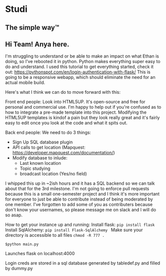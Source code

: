 # Studi
## The simple way™

## Hi Team! Anya here.

I'm struggling to understand or be able to make an impact on what Ethan is doing, so I've rebooted it in python.
Python makes everything super easy to do and understand. 
I used this tutorial to get everything started, check it out: https://pythonspot.com/en/login-authentication-with-flask/
This is going to be a responsive webapp, which should eliminate the need for an actual mobile build.

Here's what I think we can do to move forward with this:

Front end people: Look into HTML5UP. It's open-source and free for personal and commercial use. I'm happy to help out if you're confused as to how to integrate a pre-made template into this project. 
Modifying the HTML5UP templates is kindof a pain but they look really great and it's fairly easy to edit once you look at the code and what it spits out.

Back end people: We need to do 3 things:
- Sign Up SQL database plugin
- API calls to get location (Mapquest: https://developer.mapquest.com/documentation/)
- Modify database to inlude: 
  - Last known location
  - Topic studying
  - broadcast location (Yes/no field)

I whipped this up in ~2ish hours and it has a SQL backend so we can talk about that for the 3rd milestone.
I'm not going to enforce pull requests because this is a small one-semester project and I think it's more important for everyone to just be able to contribute instead of being moderated by one member. 
I've forgotten to add some of you as contributers because don't know your usernames, so please message me on slack and I will do so asap.

How to get your instance up and running:
Install flask: ```pip install flask```
Install SqlAlchemy: ```pip install Flask-SqlAlchemy ```
Make sure your directory is accessible to all files ```chmod -R 777 . ```

```
$python main.py
```
Launches flask on localhost:4000

Login creds are stored in a sql database generated by tabledef.py and filled by dummy.py
